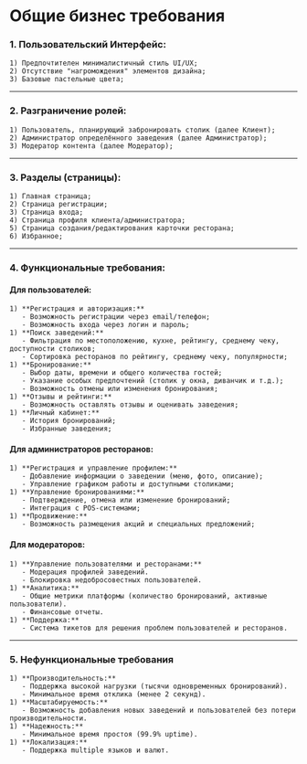 # Общие бизнес требования

### 1. Пользовательский Интерфейс:
	1) Предпочтителен минималистичный стиль UI/UX;
	2) Отсутствие "нагромождения" элементов дизайна;
	3) Базовые пастельные цвета;
---
### 2. Разграничение ролей:
	1) Пользователь, планирующий забронировать столик (далее Клиент);
	2) Администратор определённого заведения (далее Администратор);
	3) Модератор контента (далее Модератор);
---
### 3. Разделы (страницы):
	1) Главная страница;
	2) Страница регистрации;
	3) Страница входа;
	4) Страница профиля клиента/администратора;
	5) Страница создания/редактирования карточки ресторана;
	6) Избранное;
---
### 4. Функциональные требования:
#### **Для пользователей:**
	1) **Регистрация и авторизация:**
	   - Возможность регистрации через email/телефон;
	   - Возможность входа через логин и пароль;
	1) **Поиск заведений:**
	   - Фильтрация по местоположению, кухне, рейтингу, среднему чеку, доступности столиков;
	   - Сортировка ресторанов по рейтингу, среднему чеку, популярности;
	1) **Бронирование:**
	   - Выбор даты, времени и общего количества гостей;
	   - Указание особых предпочтений (столик у окна, диванчик и т.д.);
	   - Возможность отмены или изменения бронирования;
	1) **Отзывы и рейтинги:**
	   - Возможность оставлять отзывы и оценивать заведения;
	1) **Личный кабинет:**
	   - История бронирований;
	   - Избранные заведения;
#### **Для администраторов ресторанов:**
	1) **Регистрация и управление профилем:**
	   - Добавление информации о заведении (меню, фото, описание);
	   - Управление графиком работы и доступными столиками;
	1) **Управление бронированиями:**
	   - Подтверждение, отмена или изменение бронирований;
	   - Интеграция с POS-системами;
	1) **Продвижение:**
	   - Возможность размещения акций и специальных предложений;
#### **Для модераторов:**
	1) **Управление пользователями и ресторанами:**
	   - Модерация профилей заведений.
	   - Блокировка недобросовестных пользователей.
	1) **Аналитика:**
	   - Общие метрики платформы (количество бронирований, активные пользователи).
	   - Финансовые отчеты.
	1) **Поддержка:**
	   - Система тикетов для решения проблем пользователей и ресторанов.
---
### 5. Нефункциональные требования
	1) **Производительность:**
	   - Поддержка высокой нагрузки (тысячи одновременных бронирований).
	   - Минимальное время отклика (менее 2 секунд).
	1) **Масштабируемость:**
	   - Возможность добавления новых заведений и пользователей без потери производительности.
	1) **Надежность:**
	   - Минимальное время простоя (99.9% uptime).
	1) **Локализация:**
	   - Поддержка multiple языков и валют.
